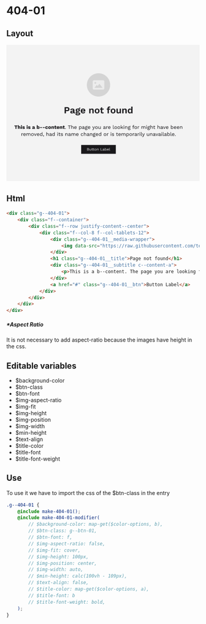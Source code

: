 # 404-01

## Layout

![alt text][404-01]

[404-01]: /src/img/global-components/404/404-01.png

## Html

```html
<div class="g--404-01">
    <div class="f--container">
        <div class="f--row justify-content--center">
            <div class="f--col-8 f--col-tablets-12">
                <div class="g--404-01__media-wrapper">
                    <img data-src="https://raw.githubusercontent.com/team-thunderfoot/ui/main/src/img/global-components/rounded-img-placeholder.png" src="/src/img/global-components/placeholder.jpg" alt="alt text" class="g--404-01__media-wrapper__media g--lazy-01">
                </div>
                <h1 class="g--404-01__title">Page not found</h1>
                <div class="g--404-01__subtitle c--content-a">
                    <p>This is a b--content. The page you are looking for might have been removed, had its name changed or is temporarily unavailable.</p>
                </div>
                <a href="#" class="g--404-01__btn">Button Label</a>
            </div>
        </div>
    </div>
</div>
```

##### \*Aspect Ratio

It is not necessary to add aspect-ratio because the images have height in the css.

## Editable variables

- $background-color
- $btn-class
- $btn-font
- $img-aspect-ratio
- $img-fit
- $img-height
- $img-position
- $img-width
- $min-height
- $text-align
- $title-color
- $title-font
- $title-font-weight

## Use

To use it we have to import the css of the $btn-class in the entry

```scss
.g--404-01 {
    @include make-404-01();
    @include make-404-01-modifier(
        // $background-color: map-get($color-options, b),
        // $btn-class: g--btn-01,
        // $btn-font: f,
        // $img-aspect-ratio: false,
        // $img-fit: cover,
        // $img-height: 100px,
        // $img-position: center,
        // $img-width: auto,
        // $min-height: calc(100vh - 109px),
        // $text-align: false,
        // $title-color: map-get($color-options, a),
        // $title-font: b
        // $title-font-weight: bold,
    );
}
```
